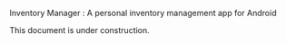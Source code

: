 Inventory Manager : A personal inventory management app for Android

This document is under construction.
